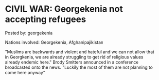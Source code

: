 # CIVIL WAR: Georgekenia not accepting refugees

Posted by: georgekenia

Nations involved: Georgekenia, Afghanipajikistan


"Muslims are backwards and violent and hateful and we can not allow that in Georgkenia, we are already struggling to get rid of religious values already endemic here."
Brody Smitters announced in a conference broadcasted onto the news.
"Luckily the most of them are not planning to come here anyway"